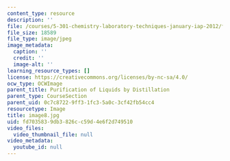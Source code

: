 ```yaml
---
content_type: resource
description: ''
file: /courses/5-301-chemistry-laboratory-techniques-january-iap-2012/fd7035839db3826cc59d4e6f2d749510_image8.jpg
file_size: 18589
file_type: image/jpeg
image_metadata:
  caption: ''
  credit: ''
  image-alt: ''
learning_resource_types: []
license: https://creativecommons.org/licenses/by-nc-sa/4.0/
ocw_type: OCWImage
parent_title: Purification of Liquids by Distillation
parent_type: CourseSection
parent_uid: 0c7c8722-9ff3-1fc3-5a0c-3cf42fb54cc4
resourcetype: Image
title: image8.jpg
uid: fd703583-9db3-826c-c59d-4e6f2d749510
video_files:
  video_thumbnail_file: null
video_metadata:
  youtube_id: null
---
```

